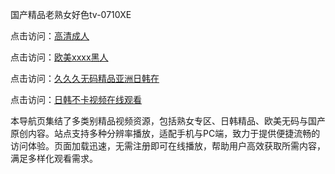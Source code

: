 国产精品老熟女好色tv-0710XE

点击访问：<a href="https://heiliaoxqkkct.pages.dev">高清成人</a>

点击访问：<a href="https://heiliaoxwd5i8.pages.dev">欧美xxxx黑人</a>

点击访问：<a href="https://heiliaowt0d7p.pages.dev">久久久无码精品亚洲日韩在</a>

点击访问：<a href="https://heiliaoga6s9v.pages.dev">日韩不卡视频在线观看</a>

本导航页集结了多类别精品视频资源，包括熟女专区、日韩精品、欧美无码与国产原创内容。站点支持多种分辨率播放，适配手机与PC端，致力于提供便捷流畅的访问体验。页面加载迅速，无需注册即可在线播放，帮助用户高效获取所需内容，满足多样化观看需求。

<span style="display:none;">[Canonical link](https://github.com/edc20250710/edc18 ）</span>
